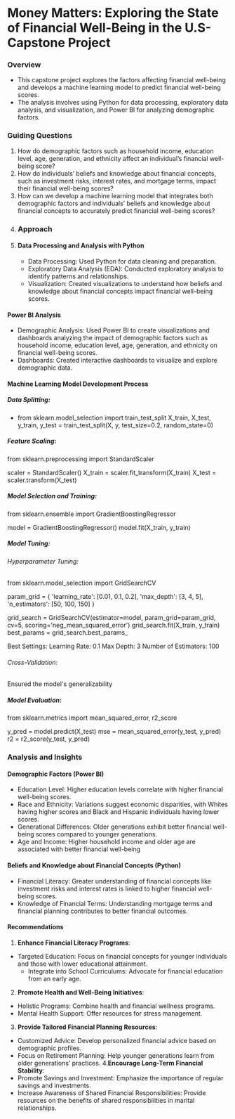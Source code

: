 # Money Matters: Exploring the State of Financial Well-Being in the U.S-Capstone Project
### Overview
- This capstone project explores the factors affecting financial well-being and develops a machine learning model to predict financial well-being scores.
- The analysis involves using Python for data processing, exploratory data analysis, and visualization, and Power BI for analyzing demographic factors.
### Guiding Questions
1. How do demographic factors such as household income, education level, age, generation, and ethnicity affect an individual’s financial well-being score?
2. How do individuals’ beliefs and knowledge about financial concepts, such as investment risks, interest rates, and mortgage terms, impact their financial well-being scores?
3. How can we develop a machine learning model that integrates both demographic factors and individuals’ beliefs and knowledge about financial concepts to accurately predict financial well-being scores?
4. ### Approach
5. #### Data Processing and Analysis with Python
   - Data Processing: Used Python for data cleaning and preparation.
   - Exploratory Data Analysis (EDA): Conducted exploratory analysis to identify patterns and relationships.
   - Visualization: Created visualizations to understand how beliefs and knowledge about financial concepts impact financial well-being scores.
 #### Power BI Analysis
  - Demographic Analysis: Used Power BI to create visualizations and dashboards analyzing the impact of demographic factors such as household income, education level, age, generation, and ethnicity on financial well-being scores.
  - Dashboards: Created interactive dashboards to visualize and explore demographic data.

 #### Machine Learning Model Development Process
 ##### Data Splitting:
   - from sklearn.model_selection import train_test_split
X_train, X_test, y_train, y_test = train_test_split(X, y, test_size=0.2, random_state=0)
##### Feature Scaling:
from sklearn.preprocessing import StandardScaler

scaler = StandardScaler()
X_train = scaler.fit_transform(X_train)
X_test = scaler.transform(X_test)
##### Model Selection and Training:
from sklearn.ensemble import GradientBoostingRegressor

model = GradientBoostingRegressor()
model.fit(X_train, y_train)
##### Model Tuning:
###### Hyperparameter Tuning:
from sklearn.model_selection import GridSearchCV

param_grid = {
    'learning_rate': [0.01, 0.1, 0.2],
    'max_depth': [3, 4, 5],
    'n_estimators': [50, 100, 150]
}

grid_search = GridSearchCV(estimator=model, param_grid=param_grid, cv=5, scoring='neg_mean_squared_error')
grid_search.fit(X_train, y_train)
best_params = grid_search.best_params_

Best Settings:
Learning Rate: 0.1
Max Depth: 3
Number of Estimators: 100
###### Cross-Validation: 
Ensured the model's generalizability
##### Model Evaluation:
from sklearn.metrics import mean_squared_error, r2_score

y_pred = model.predict(X_test)
mse = mean_squared_error(y_test, y_pred)
r2 = r2_score(y_test, y_pred)

### Analysis and Insights
#### Demographic Factors (Power BI)
- Education Level: Higher education levels correlate with higher financial well-being scores.
- Race and Ethnicity: Variations suggest economic disparities, with Whites having higher scores and Black and Hispanic individuals having lower scores.
- Generational Differences: Older generations exhibit better financial well-being scores compared to younger generations.
- Age and Income: Higher household income and older age are associated with better financial well-being

#### Beliefs and Knowledge about Financial Concepts (Python)
- Financial Literacy: Greater understanding of financial concepts like investment risks and interest rates is linked to higher financial well-being scores.
- Knowledge of Financial Terms: Understanding mortgage terms and financial planning contributes to better financial outcomes.
#### Recommendations
1. **Enhance Financial Literacy Programs**:
- Targeted Education: Focus on financial concepts for younger individuals and those with lower educational attainment.
  - Integrate into School Curriculums: Advocate for financial education from an early age.
2. **Promote Health and Well-Being Initiatives**:
  - Holistic Programs: Combine health and financial wellness programs.
  - Mental Health Support: Offer resources for stress management.
3. **Provide Tailored Financial Planning Resources**:
  - Customized Advice: Develop personalized financial advice based on demographic profiles.
  - Focus on Retirement Planning: Help younger generations learn from older generations’ practices.
4.**Encourage Long-Term Financial Stability**:
  - Promote Savings and Investment: Emphasize the importance of regular savings and investments.
  - Increase Awareness of Shared Financial Responsibilities: Provide resources on the benefits of shared responsibilities in marital relationships.









